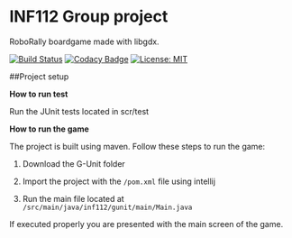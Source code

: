 # INF112 Group project
RoboRally boardgame made with libgdx. <br/>

[![Build Status](https://travis-ci.com/inf112-v20/G-Unit.svg?branch=master)](https://travis-ci.com/inf112-v20/G-Unit)
[![Codacy Badge](https://api.codacy.com/project/badge/Grade/ff6ed6656586423f8c55fdefb4913b1b)](https://www.codacy.com/gh/inf112-v20/G-Unit?utm_source=github.com&amp;utm_medium=referral&amp;utm_content=inf112-v20/G-Unit&amp;utm_campaign=Badge_Grade)
[![License: MIT](https://img.shields.io/badge/License-MIT-green.svg)](https://opensource.org/licenses/MIT)

##Project setup

**How to run test**

Run the JUnit tests located in scr/test

**How to run the game**

The project is built using maven. Follow these steps to run the game:

1. Download the G-Unit folder

1. Import the project with the `/pom.xml` file using intellij

1. Run the main file located at `/src/main/java/inf112/gunit/main/Main.java`

If executed properly you are presented with the main screen of the game.


